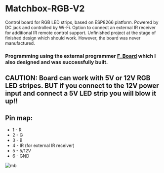 # Matchbox-RGB-V2
Control board for RGB LED strips, based on ESP8266 platform. Powered by DC jack and controlled by Wi-Fi. Option to connect an external IR receiver for additional IR remote control support.
Unfinished project at the stage of finished design which should work. However, the board was never manufactured.

### Programming using the external programmer [F_Board](https://github.com/DaiveeCZ/F_Board-V1.1) which I also designed and was successfully built.

## CAUTION: Board can work with 5V or 12V RGB LED stripes. BUT if you connect to the 12V power input and connect a 5V LED strip you will blow it up!!

## Pin map:
- 1 - R
- 2 - G
- 3 - B
- 4 - IR (for external IR receiver)
- 5 - 5/12V
- 6 - GND

![mb](https://github.com/DaiveeCZ/Matchbox-RGB-V2/assets/83717170/d4e7f362-ba71-4d0a-965f-4f5cbd774573)
